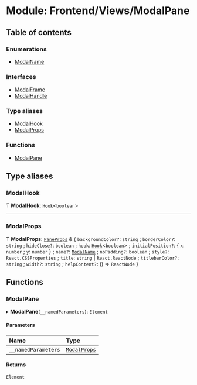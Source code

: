 # Module: Frontend/Views/ModalPane

## Table of contents

### Enumerations

- [ModalName](../enums/Frontend_Views_ModalPane.ModalName.md)

### Interfaces

- [ModalFrame](../interfaces/Frontend_Views_ModalPane.ModalFrame.md)
- [ModalHandle](../interfaces/Frontend_Views_ModalPane.ModalHandle.md)

### Type aliases

- [ModalHook](Frontend_Views_ModalPane.md#modalhook)
- [ModalProps](Frontend_Views_ModalPane.md#modalprops)

### Functions

- [ModalPane](Frontend_Views_ModalPane.md#modalpane)

## Type aliases

### ModalHook

Ƭ **ModalHook**: [`Hook`](_types_global_GlobalTypes.md#hook)<`boolean`\>

---

### ModalProps

Ƭ **ModalProps**: [`PaneProps`](Frontend_Components_GameWindowComponents.md#paneprops) & { `backgroundColor?`: `string` ; `borderColor?`: `string` ; `hideClose?`: `boolean` ; `hook`: [`Hook`](_types_global_GlobalTypes.md#hook)<`boolean`\> ; `initialPosition?`: { `x`: `number` ; `y`: `number` } ; `name?`: [`ModalName`](../enums/Frontend_Views_ModalPane.ModalName.md) ; `noPadding?`: `boolean` ; `style?`: `React.CSSProperties` ; `title`: `string` \| `React.ReactNode` ; `titlebarColor?`: `string` ; `width?`: `string` ; `helpContent?`: () => `ReactNode` }

## Functions

### ModalPane

▸ **ModalPane**(`__namedParameters`): `Element`

#### Parameters

| Name                | Type                                                   |
| :------------------ | :----------------------------------------------------- |
| `__namedParameters` | [`ModalProps`](Frontend_Views_ModalPane.md#modalprops) |

#### Returns

`Element`
